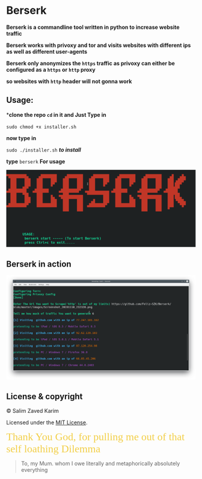 # Berserk

**Berserk is a commandline tool written in python to increase website traffic**

**Berserk works with privoxy and tor and visits websites with different ips as well as different user-agents**

**Berserk only anonymizes the ``https`` traffic as privoxy can either be configured as a ``https`` or ``http`` proxy**

**so websites with ``http`` header will not gonna work**

## Usage:

***clone the repo ``cd`` in it and Just Type in**

``sudo chmod +x installer.sh``

**now type in**

``sudo ./installer.sh`` ***to install***

**type** ``berserk`` **For usage**

![alt text](https://github.com/Feliz-SZK/Berserk/blob/master/images/output.png)

 ## Berserk in action
 
 ![alt text](https://github.com/Feliz-SZK/Berserk/blob/master/images/Screenshot_20191110_234424.png)
 
 
 ## License & copyright
 
 © Salim Zaved Karim
 
 Licensed under the [MIT License](https://github.com/Feliz-SZK/Berserk/blob/master/LICENSE).


<span style="color: #f2cf4a; font-family: Babas; font-size: 2em;">Thank You God, for pulling me out of that self loathing Dilemma</span>

>To, my Mum. whom I owe literally and metaphorically absolutely everything
